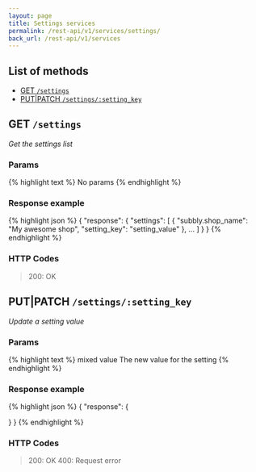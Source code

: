```yaml
---
layout: page
title: Settings services
permalink: /rest-api/v1/services/settings/
back_url: /rest-api/v1/services
---
```


## List of methods

- [GET `/settings`](#get-settings)
- [PUT&#124;PATCH `/settings/:setting_key`](#putpatch-settingssettingkey)




## GET `/settings`

_Get the settings list_

### Params

{% highlight text %}
No params
{% endhighlight %}

### Response example

{% highlight json %}
{
  "response": {
    "settings": [
      {
        "subbly.shop_name": "My awesome shop",
        "setting_key": "setting_value"
      },
      ...
    ]
  }
}
{% endhighlight %}

### HTTP Codes

> 200: OK



## PUT|PATCH `/settings/:setting_key`

_Update a setting value_

### Params

{% highlight text %}
mixed   value   The new value for the setting
{% endhighlight %}

### Response example

{% highlight json %}
{
  "response": {

  }
}
{% endhighlight %}

### HTTP Codes

> 200: OK
> 400: Request error
